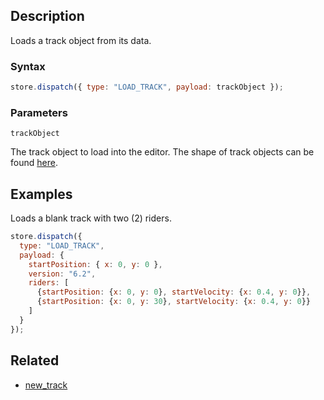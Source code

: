 ## Description

Loads a track object from its data.

### Syntax

```js
store.dispatch({ type: "LOAD_TRACK", payload: trackObject });
```

### Parameters

`trackObject`

The track object to load into the editor. The shape of track objects can be found [here](../External/templates.js).

## Examples

Loads a blank track with two (2) riders.

```js
store.dispatch({
  type: "LOAD_TRACK",
  payload: {
    startPosition: { x: 0, y: 0 },
    version: "6.2",
    riders: [
      {startPosition: {x: 0, y: 0}, startVelocity: {x: 0.4, y: 0}},
      {startPosition: {x: 0, y: 30}, startVelocity: {x: 0.4, y: 0}}
    ]
  }
});
```

## Related

- [new_track](./new_track.md)
